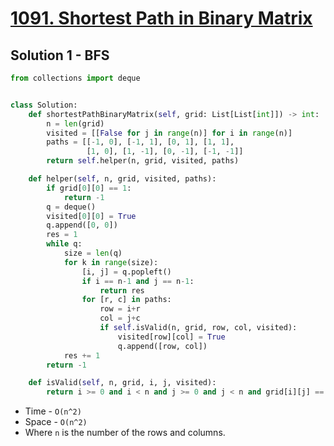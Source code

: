 # [1091. Shortest Path in Binary Matrix](https://leetcode.com/problems/shortest-path-in-binary-matrix/)

## Solution 1 - BFS

```py
from collections import deque


class Solution:
    def shortestPathBinaryMatrix(self, grid: List[List[int]]) -> int:
        n = len(grid)
        visited = [[False for j in range(n)] for i in range(n)]
        paths = [[-1, 0], [-1, 1], [0, 1], [1, 1],
                 [1, 0], [1, -1], [0, -1], [-1, -1]]
        return self.helper(n, grid, visited, paths)

    def helper(self, n, grid, visited, paths):
        if grid[0][0] == 1:
            return -1
        q = deque()
        visited[0][0] = True
        q.append([0, 0])
        res = 1
        while q:
            size = len(q)
            for k in range(size):
                [i, j] = q.popleft()
                if i == n-1 and j == n-1:
                    return res
                for [r, c] in paths:
                    row = i+r
                    col = j+c
                    if self.isValid(n, grid, row, col, visited):
                        visited[row][col] = True
                        q.append([row, col])
            res += 1
        return -1

    def isValid(self, n, grid, i, j, visited):
        return i >= 0 and i < n and j >= 0 and j < n and grid[i][j] == 0 and not visited[i][j]
```

- Time - `O(n^2)`
- Space - `O(n^2)`
- Where `n` is the number of the rows and columns.